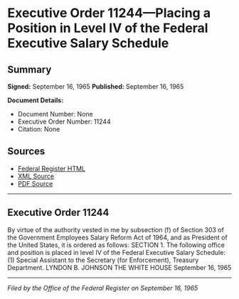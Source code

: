 # Executive Order 11244—Placing a Position in Level IV of the Federal Executive Salary Schedule

## Summary

**Signed:** September 16, 1965
**Published:** September 16, 1965

**Document Details:**
- Document Number: None
- Executive Order Number: 11244
- Citation: None

## Sources
- [Federal Register HTML](https://www.presidency.ucsb.edu/documents/executive-order-11244-placing-position-level-iv-the-federal-executive-salary-schedule)
- [XML Source](None)
- [PDF Source](None)

---

## Executive Order 11244

By virtue of the authority vested in me by subsection (f) of Section 303 of the Government Employees Salary Reform Act of 1964, and as President of the United States, it is ordered as follows:
SECTION 1. The following office and position is placed in level IV of the Federal Executive Salary Schedule:
    (1) Special Assistant to the Secretary (for Enforcement), Treasury Department.
LYNDON B. JOHNSON
THE WHITE HOUSE
September 16, 1965

---

*Filed by the Office of the Federal Register on September 16, 1965*

